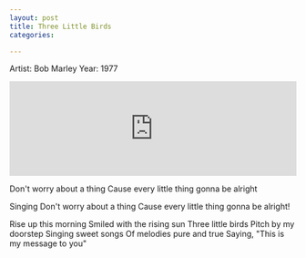```yaml
---
layout: post
title: Three Little Birds
categories:

---
```

Artist: Bob Marley
Year: 1977

<iframe width="100%" height="166" scrolling="no" frameborder="no" src="https://w.soundcloud.com/player/?url=https%3A//api.soundcloud.com/tracks/268865607&amp;color=ff5500&amp;auto_play=false&amp;hide_related=false&amp;show_comments=true&amp;show_user=true&amp;show_reposts=false"></iframe>

Don't worry about a thing
Cause every little thing gonna be alright

Singing Don't worry about a thing
Cause every little thing gonna be alright!

Rise up this morning
Smiled with the rising sun
Three little birds
Pitch by my doorstep
Singing sweet songs
Of melodies pure and true
Saying, "This is my message to you"